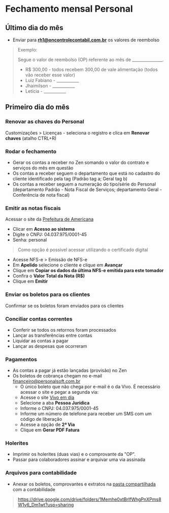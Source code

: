 # Fechamento mensal Personal

## Último dia do mês

* Enviar para **rh1@oncontrolecontabil.com.br** os valores de reembolso

>Exemplo:
>
>Segue o valor de reembolso (OP) referente ao mês de _______________.
>
>* R$ 300,00 - todos recebem 300,00 de vale alimentação (todos  vão receber esse valor)
>* Luiz Fabiano - ___________ 
>* Jhaimilson - ___________
>* Letícia - ___________

## Primeiro dia do mês

### Renovar as chaves do Personal

Customizações > Licenças - seleciona o registro e clica em **Renovar chaves** (atalho CTRL+R)

### Rodar o fechamento
* Gerar os contas a receber no Zen somando o valor do contrato e serviços do mês em questão
* Os contas a receber seguem o departamento que está no cadastro do cliente identificado pela tag (Padrão tag a; Geral tag b)
* Os contas a receber seguem a numeração do tipo/série do Personal (departamento Padrão - Nota Fiscal de Serviços; departamento Geral - Conferência de nota fiscal)

### Emitir as notas fiscais

Acessar o site da [Prefeitura de Americana](https://nfse.americana.sp.gov.br/nfse/capa.aspx)
* Clicar em **Acesso ao sistema**
* Digite o CNPJ: 04.037.975/0001-45
* Senha: personal
>Como opção é possível acessar utilizando o certificado digital
* Acesse NFS-e > Emissão de NFS-e
* Em **Apelido** selecione o cliente e clique em **Avançar**
* Clique em **Copiar os dados da última NFS-e emitida para este tomador**
* Confira o **Valor Total da Nota (R$)**
* Clique em **Emitir**

### Enviar os boletos para os clientes

Confirmar se os boletos foram enviados para os clientes

### Conciliar contas correntes

* Conferir se todos os retornos foram processados
* Lançar as transferências entre contas
* Liquidar as contas a pagar
* Lançar as despesas que ocorreram

### Pagamentos

* As contas a pagar já estão lançadas (provisão) no Zen
* Os boletos de cobrança chegam no e-mail financeiro@personalsoft.com.br
    * O único boleto que não chega por e-mail é o da Vivo. É necessário acessar o site e pegar a segunda via:
    * Acesse o site [Vivo em dia](https://vivoemdia.vivo.com.br/)
    * Selecione a aba **Pessoa Jurídica**
    * Informe o CNPJ: 04.037.975/0001-45
    * Informe um número de telefone para receber um SMS com um código de liberação
    * Acesse a opção de **2ª Via**
    * Clique em **Gerar PDF Fatura**

### Holerites

* Imprimir os holerites (duas vias) e o comprovante da "OP".
* Passar para colaboradores assinar e arquivar uma via assinada

### Arquivos para contabilidade

* Anexar os boletos, comprovantes e extratos na [pasta compartilhada](https://drive.google.com/drive/folders/1Memhe0xtBrlfWhgPnXPms8W1y6_Dm1wt?usp=sharing) com a contabilidade

> https://drive.google.com/drive/folders/1Memhe0xtBrlfWhgPnXPms8W1y6_Dm1wt?usp=sharing
